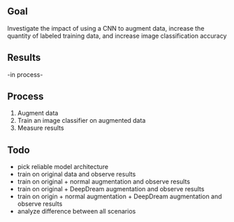## Goal

Investigate the impact of using a CNN to augment data, increase the quantity of labeled training data, and increase image classification accuracy

## Results

-in process-

## Process

1.  Augment data
2.  Train an image classifier on augmented data
3.  Measure results

## Todo

- pick reliable model architecture
- train on original data and observe results
- train on original + normal augmentation and observe results
- train on original + DeepDream augmentation and observe results
- train on origin + normal augmentation + DeepDream augmentation and observe results
- analyze difference between all scenarios
